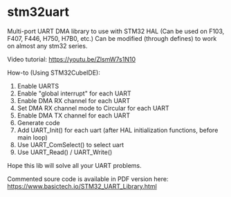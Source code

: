 # stm32uart
Multi-port UART DMA library to use with STM32 HAL (Can be used on F103, F407, F446, H750, H7B0, etc.)
Can be modified (through defines) to work on almost any stm32 series.

Video tutorial: https://youtu.be/ZlsmW7s1N10

How-to (Using STM32CubeIDE):
1. Enable UARTS
2. Enable "global interrupt" for each UART
3. Enable DMA RX channel for each UART
4. Set DMA RX channel mode to Circular for each UART
5. Enable DMA TX channel for each UART
6. Generate code
7. Add UART_Init() for each uart (after HAL initialization functions, before main loop)
8. Use UART_ComSelect() to select uart
9. Use UART_Read() / UART_Write()

Hope this lib will solve all your UART problems.

Commented soure code is available in PDF version here: 
https://www.basictech.io/STM32_UART_Library.html
